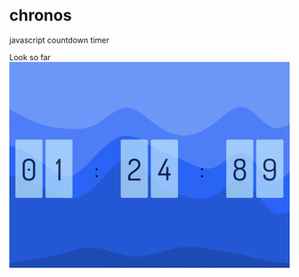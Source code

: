 # chronos
javascript countdown timer

Look so far
![1](https://github.com/pandyama/chronos/blob/master/chronos.png)

